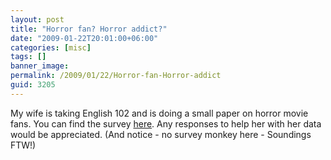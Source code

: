 ```yaml
---
layout: post
title: "Horror fan? Horror addict?"
date: "2009-01-22T20:01:00+06:00"
categories: [misc]
tags: []
banner_image: 
permalink: /2009/01/22/Horror-fan-Horror-addict
guid: 3205
---
```


My wife is taking English 102 and is doing a small paper on horror movie fans. You can find the survey <a href=" http://www.raymondcamden.com/demos/soundings/survey.cfm?id=01195FA9-19B9-E658-9D5274983676AAB1">here</a>. Any responses to help her with her data would be appreciated. (And notice - no survey monkey here - Soundings FTW!)